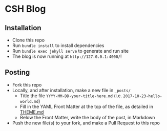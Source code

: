 # CSH Blog

## Installation
* Clone this repo
* Run `bundle install` to install dependencies
* Run `bundle exec jekyll serve` to generate and run site
* The blog is now running at `http://127.0.0.1:4000/`!

## Posting
* Fork this repo
* Locally, and after installation, make a new file in `_posts/`
  * Title the file `YYYY-MM-DD-your-title-here.md` (i.e. `2017-10-23-hello-world.md`)
  * Fill in the YAML Front Matter at the top of the file, as detailed in [THEME.md](https://github.com/ComputerScienceHouse/blog/blob/master/THEME.md#_posts)
  * Below the Front Matter, write the body of the post, in Markdown
* Push the new file(s) to your fork, and make a Pull Request to this repo
